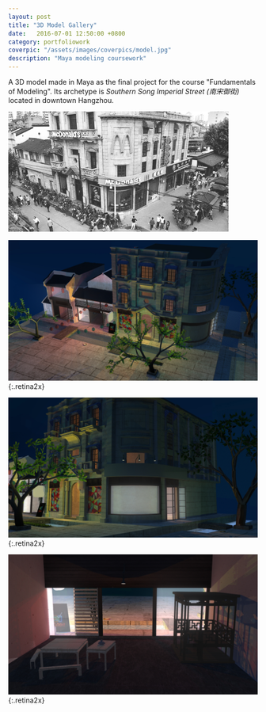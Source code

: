 ```yaml
---
layout: post
title: "3D Model Gallery"
date:   2016-07-01 12:50:00 +0800
category: portfoliowork
coverpic: "/assets/images/coverpics/model.jpg"
description: "Maya modeling coursework"
---
```


A 3D model made in Maya as the final project for the course "Fundamentals of Modeling". 
Its archetype is <em>Southern Song Imperial Street (南宋御街)</em> located in downtown Hangzhou.
 
![Aaron Swartz](/assets/images/model_archetype.png)

![image@2x](/assets/images/model_overview.jpg){:.retina2x}

![image@2x](/assets/images/model_midview.jpg){:.retina2x}

![image@2x](/assets/images/model_insideview.jpg){:.retina2x}